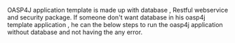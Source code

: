 OASP4J application template is made up with database , Restful webservice and security package. If someone don't want database in his oasp4j template application , he can the below steps to run the oasp4j application without database and not having the any error.     